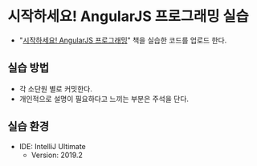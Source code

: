 # 시작하세요! AngularJS 프로그래밍 실습

- "[시작하세요! AngularJS 프로그래밍](https://wikibook.co.kr/beginning-angularjs/)" 책을 실습한 코드를 업로드 한다.

## 실습 방법

- 각 소단원 별로 커밋한다.
- 개인적으로 설명이 필요하다고 느끼는 부분은 주석을 단다.

## 실습 환경

- IDE: IntelliJ Ultimate
    - Version: 2019.2